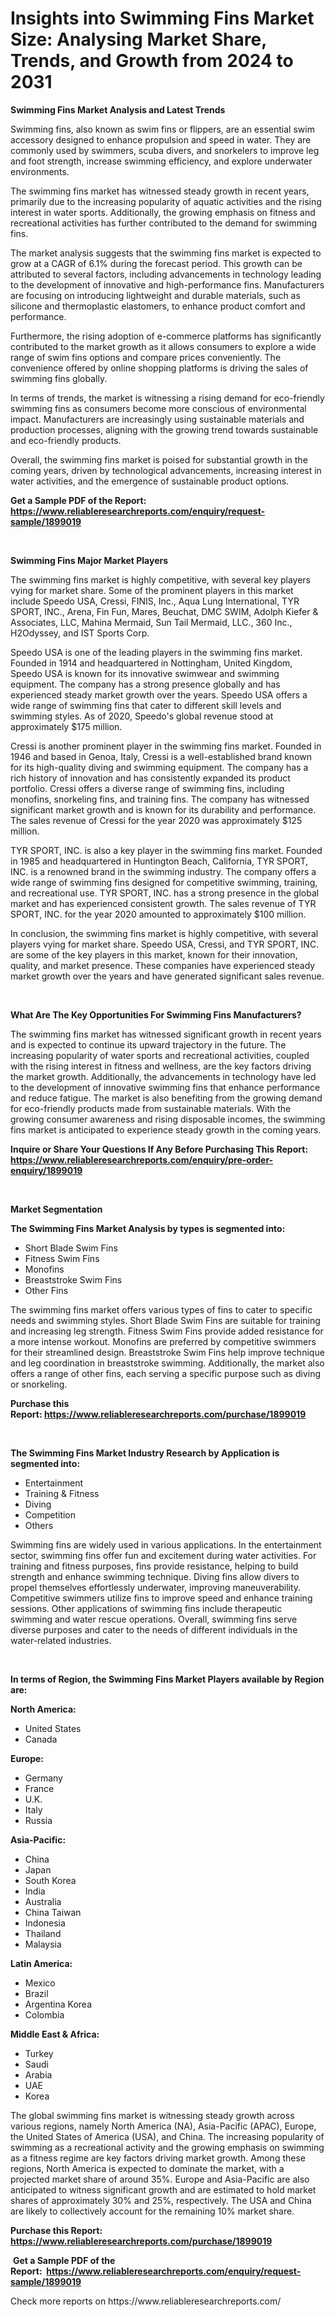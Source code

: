<p><h1>Insights into Swimming Fins Market Size: Analysing Market Share, Trends, and Growth from 2024 to 2031</h1></p><p><strong>Swimming Fins Market Analysis and Latest Trends</strong></p>
<p><p>Swimming fins, also known as swim fins or flippers, are an essential swim accessory designed to enhance propulsion and speed in water. They are commonly used by swimmers, scuba divers, and snorkelers to improve leg and foot strength, increase swimming efficiency, and explore underwater environments.</p><p>The swimming fins market has witnessed steady growth in recent years, primarily due to the increasing popularity of aquatic activities and the rising interest in water sports. Additionally, the growing emphasis on fitness and recreational activities has further contributed to the demand for swimming fins. </p><p>The market analysis suggests that the swimming fins market is expected to grow at a CAGR of 6.1% during the forecast period. This growth can be attributed to several factors, including advancements in technology leading to the development of innovative and high-performance fins. Manufacturers are focusing on introducing lightweight and durable materials, such as silicone and thermoplastic elastomers, to enhance product comfort and performance.</p><p>Furthermore, the rising adoption of e-commerce platforms has significantly contributed to the market growth as it allows consumers to explore a wide range of swim fins options and compare prices conveniently. The convenience offered by online shopping platforms is driving the sales of swimming fins globally.</p><p>In terms of trends, the market is witnessing a rising demand for eco-friendly swimming fins as consumers become more conscious of environmental impact. Manufacturers are increasingly using sustainable materials and production processes, aligning with the growing trend towards sustainable and eco-friendly products.</p><p>Overall, the swimming fins market is poised for substantial growth in the coming years, driven by technological advancements, increasing interest in water activities, and the emergence of sustainable product options.</p></p>
<p><strong>Get a Sample PDF of the Report:&nbsp; <a href="https://www.reliableresearchreports.com/enquiry/request-sample/1899019">https://www.reliableresearchreports.com/enquiry/request-sample/1899019</a></strong></p>
<p>&nbsp;</p>
<p><strong>Swimming Fins Major Market Players</strong></p>
<p><p>The swimming fins market is highly competitive, with several key players vying for market share. Some of the prominent players in this market include Speedo USA, Cressi, FINIS, Inc., Aqua Lung International, TYR SPORT, INC., Arena, Fin Fun, Mares, Beuchat, DMC SWIM, Adolph Kiefer & Associates, LLC, Mahina Mermaid, Sun Tail Mermaid, LLC., 360 Inc., H2Odyssey, and IST Sports Corp.</p><p>Speedo USA is one of the leading players in the swimming fins market. Founded in 1914 and headquartered in Nottingham, United Kingdom, Speedo USA is known for its innovative swimwear and swimming equipment. The company has a strong presence globally and has experienced steady market growth over the years. Speedo USA offers a wide range of swimming fins that cater to different skill levels and swimming styles. As of 2020, Speedo's global revenue stood at approximately $175 million.</p><p>Cressi is another prominent player in the swimming fins market. Founded in 1946 and based in Genoa, Italy, Cressi is a well-established brand known for its high-quality diving and swimming equipment. The company has a rich history of innovation and has consistently expanded its product portfolio. Cressi offers a diverse range of swimming fins, including monofins, snorkeling fins, and training fins. The company has witnessed significant market growth and is known for its durability and performance. The sales revenue of Cressi for the year 2020 was approximately $125 million.</p><p>TYR SPORT, INC. is also a key player in the swimming fins market. Founded in 1985 and headquartered in Huntington Beach, California, TYR SPORT, INC. is a renowned brand in the swimming industry. The company offers a wide range of swimming fins designed for competitive swimming, training, and recreational use. TYR SPORT, INC. has a strong presence in the global market and has experienced consistent growth. The sales revenue of TYR SPORT, INC. for the year 2020 amounted to approximately $100 million.</p><p>In conclusion, the swimming fins market is highly competitive, with several players vying for market share. Speedo USA, Cressi, and TYR SPORT, INC. are some of the key players in this market, known for their innovation, quality, and market presence. These companies have experienced steady market growth over the years and have generated significant sales revenue.</p></p>
<p>&nbsp;</p>
<p><strong>What Are The Key Opportunities For Swimming Fins Manufacturers?</strong></p>
<p><p>The swimming fins market has witnessed significant growth in recent years and is expected to continue its upward trajectory in the future. The increasing popularity of water sports and recreational activities, coupled with the rising interest in fitness and wellness, are the key factors driving the market growth. Additionally, the advancements in technology have led to the development of innovative swimming fins that enhance performance and reduce fatigue. The market is also benefiting from the growing demand for eco-friendly products made from sustainable materials. With the growing consumer awareness and rising disposable incomes, the swimming fins market is anticipated to experience steady growth in the coming years.</p></p>
<p><strong>Inquire or Share Your Questions If Any Before Purchasing This Report: <a href="https://www.reliableresearchreports.com/enquiry/pre-order-enquiry/1899019">https://www.reliableresearchreports.com/enquiry/pre-order-enquiry/1899019</a></strong></p>
<p>&nbsp;</p>
<p><strong>Market Segmentation</strong></p>
<p><strong>The Swimming Fins Market Analysis by types is segmented into:</strong></p>
<p><ul><li>Short Blade Swim Fins</li><li>Fitness Swim Fins</li><li>Monofins</li><li>Breaststroke Swim Fins</li><li>Other Fins</li></ul></p>
<p><p>The swimming fins market offers various types of fins to cater to specific needs and swimming styles. Short Blade Swim Fins are suitable for training and increasing leg strength. Fitness Swim Fins provide added resistance for a more intense workout. Monofins are preferred by competitive swimmers for their streamlined design. Breaststroke Swim Fins help improve technique and leg coordination in breaststroke swimming. Additionally, the market also offers a range of other fins, each serving a specific purpose such as diving or snorkeling.</p></p>
<p><strong>Purchase this Report:&nbsp;<a href="https://www.reliableresearchreports.com/purchase/1899019">https://www.reliableresearchreports.com/purchase/1899019</a></strong></p>
<p>&nbsp;</p>
<p><strong>The Swimming Fins Market Industry Research by Application is segmented into:</strong></p>
<p><ul><li>Entertainment</li><li>Training & Fitness</li><li>Diving</li><li>Competition</li><li>Others</li></ul></p>
<p><p>Swimming fins are widely used in various applications. In the entertainment sector, swimming fins offer fun and excitement during water activities. For training and fitness purposes, fins provide resistance, helping to build strength and enhance swimming technique. Diving fins allow divers to propel themselves effortlessly underwater, improving maneuverability. Competitive swimmers utilize fins to improve speed and enhance training sessions. Other applications of swimming fins include therapeutic swimming and water rescue operations. Overall, swimming fins serve diverse purposes and cater to the needs of different individuals in the water-related industries.</p></p>
<p>&nbsp;</p>
<p><strong>In terms of Region, the Swimming Fins Market Players available by Region are:</strong></p>
<p>
    <p> <strong> North America: </strong>
        <ul>
            <li>United States</li>
            <li>Canada</li>
        </ul>
        </p> 
    <p> <strong> Europe: </strong>
        <ul>
            <li>Germany</li>
            <li>France</li>
            <li>U.K.</li>
            <li>Italy</li>
            <li>Russia</li>
        </ul>
        </p> 
    <p> <strong> Asia-Pacific: </strong>
        <ul>
            <li>China</li>
            <li>Japan</li>
            <li>South Korea</li>
            <li>India</li>
            <li>Australia</li>
            <li>China Taiwan</li>
            <li>Indonesia</li>
            <li>Thailand</li>
            <li>Malaysia</li>
        </ul>
        </p> 
    <p> <strong> Latin America: </strong>
        <ul>
            <li>Mexico</li>
            <li>Brazil</li>
            <li>Argentina Korea</li>
            <li>Colombia</li>
        </ul>
        </p> 
    <p> <strong> Middle East & Africa: </strong>
        <ul>
            <li>Turkey</li>
            <li>Saudi</li>
            <li>Arabia</li>
            <li>UAE</li>
            <li>Korea</li>
        </ul>
    </p>
    </p>
<p><p>The global swimming fins market is witnessing steady growth across various regions, namely North America (NA), Asia-Pacific (APAC), Europe, the United States of America (USA), and China. The increasing popularity of swimming as a recreational activity and the growing emphasis on swimming as a fitness regime are key factors driving market growth. Among these regions, North America is expected to dominate the market, with a projected market share of around 35%. Europe and Asia-Pacific are also anticipated to witness significant growth and are estimated to hold market shares of approximately 30% and 25%, respectively. The USA and China are likely to collectively account for the remaining 10% market share.</p></p>
<p><strong>Purchase this Report: <a href="https://www.reliableresearchreports.com/purchase/1899019">https://www.reliableresearchreports.com/purchase/1899019</a></strong></p>
<p>&nbsp;<strong>Get a Sample PDF of the Report:&nbsp;&nbsp;<a href="https://www.reliableresearchreports.com/enquiry/request-sample/1899019">https://www.reliableresearchreports.com/enquiry/request-sample/1899019</a></strong></p>
<p><strong></strong></p>
<p>Check more reports on https://www.reliableresearchreports.com/</p>